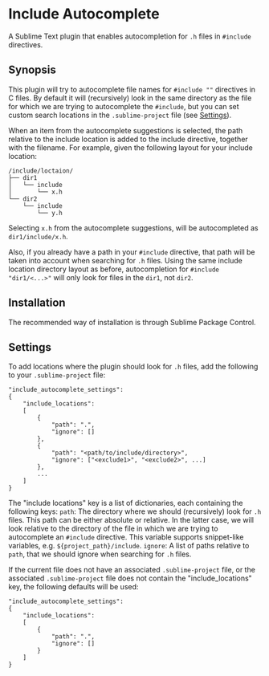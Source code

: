 # Include Autocomplete

A Sublime Text plugin that enables autocompletion for `.h` files in `#include` directives.

## Synopsis

This plugin will try to autocomplete file names for `#include ""` directives in C files. By default it will (recursively) look in the same directory as the file for which we are trying to autocomplete the `#include`, but you can set custom search locations in the `.sublime-project` file (see [Settings](#settings)).

When an item from the autocomplete suggestions is selected, the path relative to the include location is added to the include directive, together with the filename. For example, given the following layout for your include location:
```
/include/loctaion/
├── dir1
│   └── include
│       └── x.h
└── dir2
    └── include
        └── y.h
```
Selecting `x.h` from the autocomplete suggestions, will be autocompleted as `dir1/include/x.h`.

Also, if you already have a path in your `#include` directive, that path will be taken into account when searching for `.h` files. Using the same include location directory layout as before, autocompletion for `#include "dir1/<...>"` will only look for files in the `dir1`, not `dir2`.

## Installation

The recommended way of installation is through Sublime Package Control.

## Settings

To add locations where the plugin should look for `.h` files, add the following to your `.sublime-project` file:

```
"include_autocomplete_settings":
{
    "include_locations":
    [
        {
            "path": ".",
            "ignore": []
        },
        {
            "path": "<path/to/include/directory>",
            "ignore": ["<exclude1>", "<exclude2>", ...]
        },
        ...
    ]
}
```

The "include locations" key is a list of dictionaries, each containing the following keys:
`path`: The directory where we should (recursively) look for `.h` files. This path can be either absolute or relative. In the latter case, we will look relative to the directory of the file in which we are trying to autocomplete an `#include` directive. This variable supports snippet-like variables, e.g. `${project_path}/include`.
`ignore`: A list of paths relative to `path`, that we should ignore when searching for `.h` files.

If the current file does not have an associated `.sublime-project` file, or the associated `.sublime-project` file does not contain the "include_locations" key, the following defaults will be used:

```
"include_autocomplete_settings":
{
    "include_locations":
    [
        {
            "path": ".",
            "ignore": []
        }
    ]
}
```

